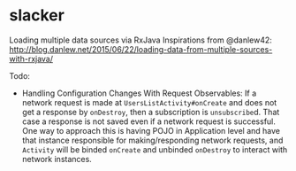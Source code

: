 # slacker

Loading multiple data sources via RxJava
Inspirations from @danlew42: http://blog.danlew.net/2015/06/22/loading-data-from-multiple-sources-with-rxjava/

Todo:
- Handling Configuration Changes With Request Observables: If a network request is made at `UsersListActivity#onCreate` and does not get a response by `onDestroy`, then a subscription is `unsubscribe`d. That case a response is not saved even if a network request is successful. One way to approach this is having POJO in Application level and have that instance responsible for making/responding network requests, and `Activity` will be binded `onCreate` and unbinded `onDestroy` to interact with network instances.
